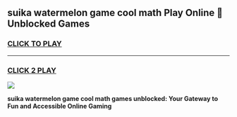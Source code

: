 
## suika watermelon game cool math Play Online 👋 Unblocked Games
<h3>
<a href="https://news.freeplayer.one?title=suika_watermelon_game_cool_math&ref=17CMG">CLICK TO PLAY</a></h3>
<hr>

<h3>
<a href="https://news.freeplayer.one?title=suika_watermelon_game_cool_math&ref=17CMG">CLICK 2 PLAY</a>
  
</h3>

<a href="https://news.freeplayer.one?title=suika_watermelon_game_cool_math&ref=17CMG/"><img src="https://clearcache.store/games.png"></a>


**suika watermelon game cool math games unblocked: Your Gateway to Fun and Accessible Online Gaming**
